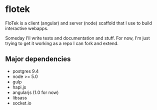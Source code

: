 # flotek
FloTek is a client (angular) and server (node) scaffold that I use to build interactive webapps.

Someday I'll write tests and documentation and stuff. For now, I'm just trying to get it working as a repo I can fork and extend.

## Major dependencies
* postgres 9.4
* node >= 5.0
* gulp
* hapi.js
* angularjs (1.0 for now)
* libsass
* socket.io
